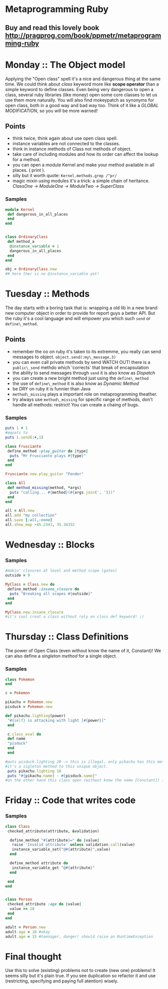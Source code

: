 # Metaprogramming Ruby
## Buy and read this lovely book http://pragprog.com/book/ppmetr/metaprogramming-ruby
# Monday :: The Object model
 Applying the "Open class" spell it's a nice and dangerous thing at the same time. We could think about *class* keyword more like **scope operator** than a simple keyword to define classes. Even being very dangerous to open a class, several ruby libraries (like money) open some core classes to let us use them more naturally. You will also find mokeypatch as synonyms for open class, both in a good way and bad way too. Think of it like a *GLOBAL MODIFICATION*, so you will be more warned!

## Points
 * think twice, think again about use open class spell.
 * instance variables are not connected to the classes.
 * think in instance methods of Class not methods of object.
 * take care of including modules and how its order can affect the lookup for a method.
 * you can open a module Kernel and make your method available in all places. ( print ).
 * silly but it worth quote: `Kernel.methods.grep /^pr/`
 * magic mixin using modules it's a trick: a simple chain of heritance. *ClassOne -> ModuleOne -> ModuleTwo -> SuperClass*

### Samples
```ruby
module Kernel
 def dangerous_in_all_places
 end
end


class OrdinaryClass
 def method_a
  @instance_variable = 1
  dangerous_in_all_places
 end
end

obj = OrdinaryClass.new
## here ther is no @instance_variable yet!

```

# Tuesday :: Methods 
The day starts with a boring task that is: wrapping a old lib in a new brand new computer object in order to provide for report guys a better API. But the ruby it's a cool language and will empower you which such `send` or `define\_method`.

## Points

* remember the oo on ruby it's taken to its extremme, you really can send messages to object. `object.send(:my\_message,3)`
* you can even call private methods by send WATCH OUT! there is a `public\_send` methdo which 'corrects' that break of encapsulation
* the ability to send messages through `send` it is also know as _Dispatch_
* you can create a new bright method just using the `define\_method`
* the use of `define\_method` it is also know as _Dynamic Method_
* be DRY on ruby it is funnier than Java
* `method\_missing` plays a important role on metaprogramming theather.
* try always use `method\_missing` for specific range of methods, don't handle all methods: restrict! You can create a chaing of bugs.

### Samples
```ruby
puts 1 + 1
#equals to
puts 1.send(:+,1)

class Frusciante
 define_method :play_guitar do |type|
  puts "Mr Frusciante plays #{type}"
 end
end

Frusciante.new.play_guitar "Fender"

class All
 def method_missing(method, *args)
  puts "calling... #{method}(#{args.join(', ')})"
 end
end

all = All.new
all.add "my collection"
all.save [:all,:none]
all.show_map -45.2343, 35.34352

```

# Wednesday :: Blocks

### Samples
```ruby
#makin' closures at level and method scope (gates)
outside = 9

MyClass = Class.new do 
 define_method :insane_closure do
  puts "Breaking all scopes #{outside}"
 end
end

MyClass.new.insane_closure
#it's cool creat a class without rely on class def keyword! ;)

```
# Thursday :: Class Definitions

The power of Open Class (even without know the name of it, Constant)! We can also define a _singleton method_ for a single object.

### Samples
```ruby
class Pokemon
end

c = Pokemon

pikachu = Pokemon.new
pisduck = Pokemon.new

def pikachu.lighting(power)
 "#{self} is attacking with light [#{power}]"
 end

 c.class_eval do
 def name
 "pisduck"
 end
 end

#puts pisduck.lighting 20 -> this is illegal, only pikachu has this method LoL, 
#it's a sigleton method to this unique object. 
 puts pikachu.lighting 10
 puts "#{pikachu.name} - #{pisduck.name}"
#on the other hand this class open (without know the name [Constant]) it's valid for every class Pokemon

```
# Friday :: Code that writes code


### Samples
```ruby
class Class
 checked_attribute(attribute, &validation)

  define_method "#{attribute}=" do |value|
   raise 'Invalid attribute' unless validation.call(value)
   instance_variable_set("@#{attribute}",value)
  end

  define_method attribute do 
   instance_variable_get "@#{attribute}"   
  end

 end
end


class Person
 checked_attribute :age do |value|
  value >= 18
 end
end

adult = Person.new
adult.age = 18 #okay
adult.age = 15 #teenager, danger! should raise an RuntimeException


```
# Final thought

Use this to solve (existing) problems not to create (new one) problems! It seems silly but it's plain true. If you see duplication so refactor it and use (restricting, specifying and paying full atention) wisely.
